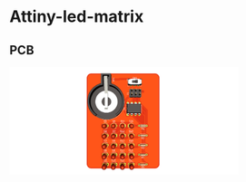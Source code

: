 # Attiny-led-matrix

## PCB

<img src="https://github.com/cristobalcuevas/Attiny-led-matrix/blob/main/imagenes/Attiny%20led%20matrix.png" width="80%" height="80%">
